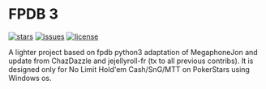 # FPDB 3

[![stars](https://custom-icon-badges.demolab.com/github/stars/sf-87/fpdb-3?logo=star)](https://github.com/sf-87/fpdb-3/stargazers "stars")
[![issues](https://custom-icon-badges.demolab.com/github/issues-raw/sf-87/fpdb-3?logo=issue)](https://github.com/sf-87/fpdb-3/issues "issues")
[![license](https://custom-icon-badges.demolab.com/github/license/sf-87/fpdb-3?logo=law&logoColor=white)](https://github.com/sf-87/fpdb-3/blob/main/LICENSE?rgh-link-date=2021-08-09T18%3A10%3A26Z "license MIT")

A lighter project based on fpdb python3 adaptation of MegaphoneJon and update from ChazDazzle and jejellyroll-fr
(tx to all previous contribs).
It is designed only for No Limit Hold'em Cash/SnG/MTT on PokerStars using Windows os.